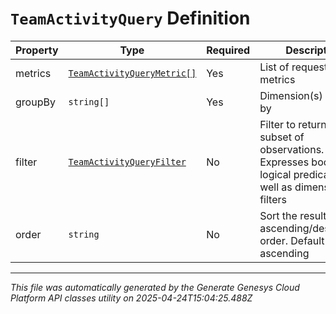 # `TeamActivityQuery` Definition

| Property | Type | Required | Description |
|----------|------|----------|-------------|
| metrics | [`TeamActivityQueryMetric[]`](teamactivityquerymetric-definition.md) | Yes | List of requested metrics |
| groupBy | `string[]` | Yes | Dimension(s) to group by |
| filter | [`TeamActivityQueryFilter`](teamactivityqueryfilter-definition.md) | No | Filter to return a subset of observations. Expresses boolean logical predicates as well as dimensional filters |
| order | `string` | No | Sort the result set in ascending/descending order. Default is ascending |

---

*This file was automatically generated by the Generate Genesys Cloud Platform API classes utility on 2025-04-24T15:04:25.488Z*